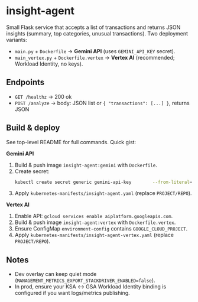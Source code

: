 # insight-agent

Small Flask service that accepts a list of transactions and returns JSON insights
(summary, top categories, unusual transactions). Two deployment variants:

- `main.py` + `Dockerfile` → **Gemini API** (uses `GEMINI_API_KEY` secret).
- `main_vertex.py` + `Dockerfile.vertex` → **Vertex AI** (recommended; Workload Identity, no keys).

## Endpoints
- `GET /healthz` → 200 ok
- `POST /analyze` → body: JSON list or `{ "transactions": [...] }`, returns JSON

## Build & deploy

See top-level README for full commands. Quick gist:

**Gemini API**
1. Build & push image `insight-agent:gemini` with `Dockerfile`.
2. Create secret:
   ```bash
   kubectl create secret generic gemini-api-key        --from-literal=api-key=<YOUR_GEMINI_API_KEY>
   ```
3. Apply `kubernetes-manifests/insight-agent.yaml` (replace `PROJECT/REPO`).

**Vertex AI**
1. Enable API: `gcloud services enable aiplatform.googleapis.com`.
2. Build & push image `insight-agent:vertex` with `Dockerfile.vertex`.
3. Ensure ConfigMap `environment-config` contains `GOOGLE_CLOUD_PROJECT`.
4. Apply `kubernetes-manifests/insight-agent-vertex.yaml` (replace `PROJECT/REPO`).

## Notes
- Dev overlay can keep quiet mode (`MANAGEMENT_METRICS_EXPORT_STACKDRIVER_ENABLED=false`).
- In prod, ensure your KSA ↔ GSA Workload Identity binding is configured if you want logs/metrics publishing.
